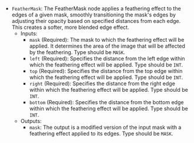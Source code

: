 - `FeatherMask`: The FeatherMask node applies a feathering effect to the edges of a given mask, smoothly transitioning the mask's edges by adjusting their opacity based on specified distances from each edge. This creates a softer, more blended edge effect.
    - Inputs:
        - `mask` (Required): The mask to which the feathering effect will be applied. It determines the area of the image that will be affected by the feathering. Type should be `MASK`.
        - `left` (Required): Specifies the distance from the left edge within which the feathering effect will be applied. Type should be `INT`.
        - `top` (Required): Specifies the distance from the top edge within which the feathering effect will be applied. Type should be `INT`.
        - `right` (Required): Specifies the distance from the right edge within which the feathering effect will be applied. Type should be `INT`.
        - `bottom` (Required): Specifies the distance from the bottom edge within which the feathering effect will be applied. Type should be `INT`.
    - Outputs:
        - `mask`: The output is a modified version of the input mask with a feathering effect applied to its edges. Type should be `MASK`.
